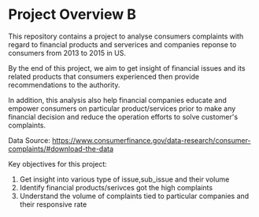 # Project Overview B

This repository contains a project to analyse consumers complaints with regard to financial products and serverices and companies reponse to consumers 
from 2013 to 2015 in US.

By the end of this project, we aim to get insight of financial issues and its related products that consumers experienced then provide recommendations to the authority.

In addition, this analysis also help financial companies educate and empower consumers on particular product/services prior to make any financial decision and reduce the operation efforts to solve customer's complaints. 

Data Source: https://www.consumerfinance.gov/data-research/consumer-complaints/#download-the-data

Key objectives for this project: 
1. Get insight into various type of issue,sub_issue and their volume 
2. Identify financial products/serivces got the high complaints
3. Understand the volume of complaints tied to particular companies and their responsive rate 
